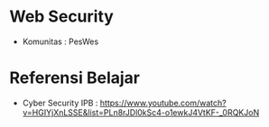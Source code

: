 # Web Security

- Komunitas : PesWes

# Referensi Belajar
- Cyber Security IPB : https://www.youtube.com/watch?v=HGIYjXnLSSE&list=PLn8rJDl0kSc4-o1ewkJ4VtKF-_0RQKJoN
